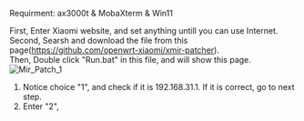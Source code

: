 Requirment: ax3000t & MobaXterm & Win11  

First, Enter Xiaomi website, and set anything untill you can use Internet.  
Second, Searsh and download the file from this page(https://github.com/openwrt-xiaomi/xmir-patcher).  
Then, Double click "Run.bat" in this file, and will show this page.
![Mir_Patch_1](https://github.com/user-attachments/assets/c7ac395b-4680-4dfa-8676-2ffc4f4059d5)
1. Notice choice "1", and check if it is 192.168.31.1. If it is correct, go to next step.  
2. Enter "2", 

